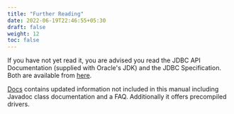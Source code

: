 ```yaml
---
title: "Further Reading"
date: 2022-06-19T22:46:55+05:30
draft: false
weight: 12
toc: false
---
```


If you have not yet read it, you are advised you read the JDBC API Documentation (supplied with Oracle's JDK) and the JDBC Specification.  Both are available from [here](http://www.oracle.com/technetwork/java/javase/jdbc/index.html).

[Docs](http://jdbc.postgresql.org/index.html) contains updated information not included in this manual including Javadoc class documentation and a FAQ. Additionally it offers precompiled drivers.
